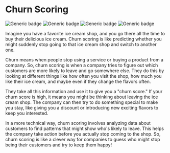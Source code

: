 # Churn Scoring
![Generic badge](https://img.shields.io/badge/Concept-red) ![Generic badge](https://img.shields.io/badge/Presentation-gold) ![Generic badge](https://img.shields.io/badge/Python-yellow) ![Generic badge](https://img.shields.io/badge/XGBoost-red)


Imagine you have a favorite ice cream shop, and you go there all the time to buy their delicious ice cream. Churn scoring is like predicting whether you might suddenly stop going to that ice cream shop and switch to another one.

Churn means when people stop using a service or buying a product from a company. So, churn scoring is when a company tries to figure out which customers are more likely to leave and go somewhere else. They do this by looking at different things like how often you visit the shop, how much you like their ice cream, and maybe even if they change the flavors often.

They take all this information and use it to give you a "churn score." If your churn score is high, it means you might be thinking about leaving the ice cream shop. The company can then try to do something special to make you stay, like giving you a discount or introducing new exciting flavors to keep you interested.

In a more technical way, churn scoring involves analyzing data about customers to find patterns that might show who's likely to leave. This helps the company take action before you actually stop coming to the shop. So, churn scoring is like a clever way for companies to guess who might stop being their customers and try to keep them happy!
